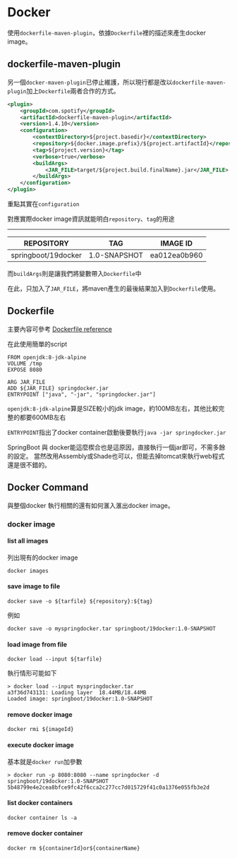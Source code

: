 # Docker

使用```dockerfile-maven-plugin```，依據```Dockerfile```裡的描述來產生docker image。


## dockerfile-maven-plugin

另一個```docker-maven-plugin```已停止維護，所以現行都是改以```dockerfile-maven-plugin```加上```Dockerfile```兩者合作的方式。

```xml
<plugin>
    <groupId>com.spotify</groupId>
    <artifactId>dockerfile-maven-plugin</artifactId>
    <version>1.4.10</version>
    <configuration>
        <contextDirectory>${project.basedir}</contextDirectory>
        <repository>${docker.image.prefix}/${project.artifactId}</repository>
        <tag>${project.version}</tag>
        <verbose>true</verbose>
        <buildArgs>
            <JAR_FILE>target/${project.build.finalName}.jar</JAR_FILE>
        </buildArgs>
    </configuration>
</plugin>
```

重點其實在```configuration```

對應實際docker image資訊就能明白```repository```、```tag```的用途

------------
|REPOSITORY|TAG|IMAGE ID|
|----|----|----|
|springboot/19docker|1.0-SNAPSHOT|ea012ea0b960|


而```buildArgs```則是讓我們將變數帶入```Dockerfile```中

在此，只加入了```JAR_FILE```，將maven產生的最後結果加入到```Dockerfile```使用。

## Dockerfile

主要內容可參考 [Dockerfile reference](https://docs.docker.com/engine/reference/builder/)

在此使用簡單的script

```
FROM openjdk:8-jdk-alpine
VOLUME /tmp
EXPOSE 8080

ARG JAR_FILE
ADD ${JAR_FILE} springdocker.jar
ENTRYPOINT ["java", "-jar", "springdocker.jar"]
```

```openjdk:8-jdk-alpine```算是SIZE較小的jdk image，約100MB左右，其他比較完整的都要600MB左右

```ENTRYPOINT```指出了docker container啟動後要執行```java -jar springdocker.jar```

SpringBoot 與 docker能這麼楔合也是這原因，直接執行一個jar即可，不需多餘的設定。
當然改用Assembly或Shade也可以，但能去掉tomcat來執行web程式還是很不錯的。

## Docker Command

與整個docker 執行相關的還有如何滙入滙出docker image。


### docker image

#### list all images

列出現有的docker image

```
docker images 
```

#### save image to file

```
docker save -o ${tarfile} ${repository}:${tag}
```

例如

```
docker save -o myspringdocker.tar springboot/19docker:1.0-SNAPSHOT
```

#### load image from file

```
docker load --input ${tarfile}
```

執行情形可能如下

```
> docker load --input myspringdocker.tar
a3f36d743131: Loading layer  18.44MB/18.44MB
Loaded image: springboot/19docker:1.0-SNAPSHOT
```

#### remove docker image

```
docker rmi ${imageId}
```

#### execute docker image

基本就是```docker run```加參數

```
> docker run -p 8080:8080 --name springdocker -d springboot/19docker:1.0-SNAPSHOT
5b48799e4e2cea8bfce9fc42f6cca2c277cc7d015729f41c0a1376e055fb3e2d
```


#### list docker containers

```
docker container ls -a
```

#### remove docker container

```
docker rm ${containerId}or${containerName}
```